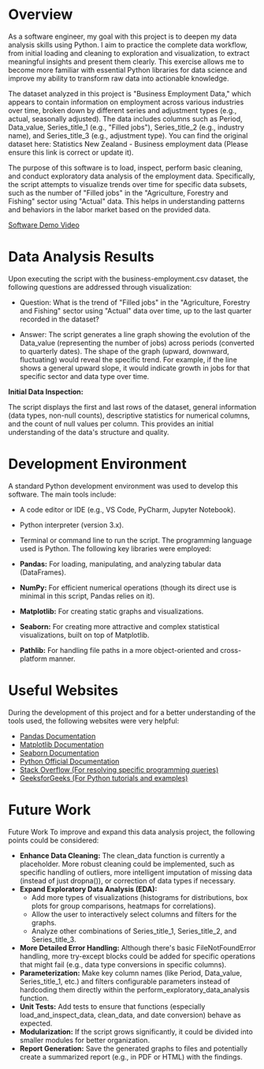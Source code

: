 # Overview

As a software engineer, my goal with this project is to deepen my data analysis skills using Python. I aim to practice the complete data workflow, from initial loading and cleaning to exploration and visualization, to extract meaningful insights and present them clearly. This exercise allows me to become more familiar with essential Python libraries for data science and improve my ability to transform raw data into actionable knowledge.

The dataset analyzed in this project is "Business Employment Data," which appears to contain information on employment across various industries over time, broken down by different series and adjustment types (e.g., actual, seasonally adjusted). The data includes columns such as Period, Data_value, Series_title_1 (e.g., "Filled jobs"), Series_title_2 (e.g., industry name), and Series_title_3 (e.g., adjustment type).
You can find the original dataset here: Statistics New Zealand - Business employment data (Please ensure this link is correct or update it).

The purpose of this software is to load, inspect, perform basic cleaning, and conduct exploratory data analysis of the employment data. Specifically, the script attempts to visualize trends over time for specific data subsets, such as the number of "Filled jobs" in the "Agriculture, Forestry and Fishing" sector using "Actual" data. This helps in understanding patterns and behaviors in the labor market based on the provided data.

[Software Demo Video](https://youtu.be/_RZVJeIo7cw)

# Data Analysis Results

Upon executing the script with the business-employment.csv dataset, the following questions are addressed through visualization:

* Question: What is the trend of "Filled jobs" in the "Agriculture, Forestry and Fishing" sector using "Actual" data over time, up to the last quarter recorded in the dataset?

* Answer: The script generates a line graph showing the evolution of the Data_value (representing the number of jobs) across periods (converted to quarterly dates). The shape of the graph (upward, downward, fluctuating) would reveal the specific trend. For example, if the line shows a general upward slope, it would indicate growth in jobs for that specific sector and data type over time.

**Initial Data Inspection:**

The script displays the first and last rows of the dataset, general information (data types, non-null counts), descriptive statistics for numerical columns, and the count of null values per column. This provides an initial understanding of the data's structure and quality.

# Development Environment

A standard Python development environment was used to develop this software. The main tools include:

* A code editor or IDE (e.g., VS Code, PyCharm, Jupyter Notebook).
* Python interpreter (version 3.x).
* Terminal or command line to run the script.
The programming language used is Python. The following key libraries were employed:

* **Pandas:** For loading, manipulating, and analyzing tabular data (DataFrames).
* **NumPy:** For efficient numerical operations (though its direct use is minimal in this script, Pandas relies on it).
* **Matplotlib:** For creating static graphs and visualizations.
* **Seaborn:** For creating more attractive and complex statistical visualizations, built on top of Matplotlib.
* **Pathlib:** For handling file paths in a more object-oriented and cross-platform manner.

# Useful Websites

During the development of this project and for a better understanding of the tools used, the following websites were very helpful:

* [Pandas Documentation](https://pandas.pydata.org/pandas-docs/stable/)
* [Matplotlib Documentation](https://matplotlib.org/stable/contents.html)
* [Seaborn Documentation](https://seaborn.pydata.org/)
* [Python Official Documentation](https://docs.python.org/3/)
* [Stack Overflow (For resolving specific programming queries)](https://stackoverflow.com/)
* [GeeksforGeeks (For Python tutorials and examples)](https://www.geeksforgeeks.org/)

# Future Work

Future Work
To improve and expand this data analysis project, the following points could be considered:

* **Enhance Data Cleaning:** The clean_data function is currently a placeholder. More robust cleaning could be implemented, such as specific handling of outliers, more intelligent imputation of missing data (instead of just dropna()), or correction of data types if necessary.
* **Expand Exploratory Data Analysis (EDA):**
    * Add more types of visualizations (histograms for distributions, box plots for group comparisons, heatmaps for correlations).
    * Allow the user to interactively select columns and filters for the graphs.
    * Analyze other combinations of Series_title_1, Series_title_2, and Series_title_3.
* **More Detailed Error Handling:** Although there's basic FileNotFoundError handling, more try-except blocks could be added for specific operations that might fail (e.g., data type conversions in specific columns).
* **Parameterization:** Make key column names (like Period, Data_value, Series_title_1, etc.) and filters configurable parameters instead of hardcoding them directly within the perform_exploratory_data_analysis function.
* **Unit Tests:** Add tests to ensure that functions (especially load_and_inspect_data, clean_data, and date conversion) behave as expected.
* **Modularization:** If the script grows significantly, it could be divided into smaller modules for better organization.
* **Report Generation:** Save the generated graphs to files and potentially create a summarized report (e.g., in PDF or HTML) with the findings.